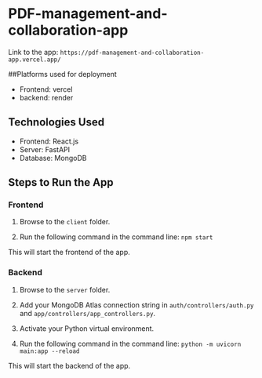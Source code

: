 # PDF-management-and-collaboration-app

Link to the app:
```https://pdf-management-and-collaboration-app.vercel.app/```

##Platforms used for deployment

- Frontend: vercel
- backend: render

## Technologies Used

- Frontend: React.js
- Server: FastAPI
- Database: MongoDB

## Steps to Run the App

### Frontend

1. Browse to the `client` folder.

2. Run the following command in the command line:
```npm start```

This will start the frontend of the app.

### Backend

1. Browse to the `server` folder.

2. Add your MongoDB Atlas connection string in `auth/controllers/auth.py` and `app/controllers/app_controllers.py`.

3. Activate your Python virtual environment.

4. Run the following command in the command line:
```python -m uvicorn main:app --reload```

This will start the backend of the app.

